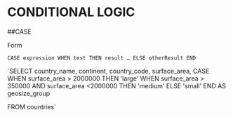 # CONDITIONAL LOGIC 

##CASE

Form

`CASE expression
   WHEN test THEN result
   …
   ELSE otherResult
END`


`SELECT country_name, continent, country_code, surface_area,
    CASE WHEN surface_area  > 2000000
        THEN
            'large'
    WHEN
       surface_area > 350000 AND surface_area <2000000
    THEN 
            'medium'
    ELSE 
         'small'
    END
    AS geosize_group
   
FROM  countries`
